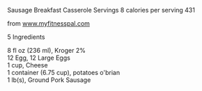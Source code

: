 Sausage Breakfast Casserole
Servings 8 
calories per serving 
431 


 from www.myfitnesspal.com 
 

5 Ingredients 

8 fl oz (236 ml), Kroger 2% <br>
12 Egg, 12 Large Eggs <br>
1 cup, Cheese <br>
1 container (6.75 cup), potatoes o'brian <br>
1 lb(s), Ground Pork Sausage
